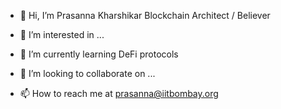 - 👋 Hi, I’m Prasanna Kharshikar Blockchain Architect / Believer

- 👀 I’m interested in ...

- 🌱 I’m currently learning DeFi protocols
 
- 💞️ I’m looking to collaborate on ...
 
- 📫 How to reach me at prasanna@iitbombay.org

<!---
kharshikar/kharshikar is a ✨ special ✨ repository because its `README.md` (this file) appears on your GitHub profile.
You can click the Preview link to take a look at your changes.
--->
